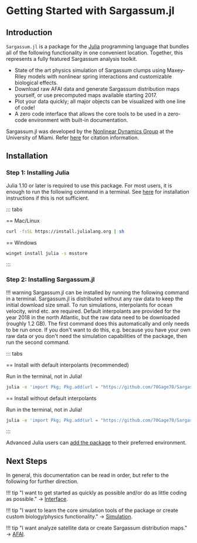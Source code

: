 # Getting Started with Sargassum.jl

## Introduction

`Sargassum.jl` is a package for the [Julia](https://julialang.org/) programming language that bundles all of the following functionality in one convenient location. Together, this represents a fully featured Sargassum analysis toolkit.

- State of the art physics simulation of Sargassum clumps using Maxey-Riley models with nonlinear spring interactions and customizable biological effects.
- Download raw AFAI data and generate Sargassum distribution maps yourself, or use precomputed maps available starting 2017.
- Plot your data quickly; all major objects can be visualized with one line of code!
- A zero code interface that allows the core tools to be used in a zero-code environment with built-in documentation.

Sargassum.jl was developed by the [Nonlinear Dynamics Group](https://nonlinear.earth.miami.edu/index.html) at the University of Miami. Refer [here](cite.md) for citation information.

## Installation

### Step 1: Installing Julia

Julia 1.10 or later is required to use this package.  For most users, it is enough to run the following command in a terminal. See [here](https://github.com/JuliaLang/juliaup) for installation instructions if this is not sufficient.

::: tabs

== Mac/Linux

```sh
curl -fsSL https://install.julialang.org | sh
```

== Windows

```sh
winget install julia -s msstore
```

:::

### Step 2: Installing Sargassum.jl

!!! warning
    Sargassum.jl can be installed by running the following command in a terminal. Sargassum.jl is distributed without any raw data to keep the initial download size small. To run simulations, interpolants for ocean velocity, wind etc. are required. Default interpolants are provided for the year 2018 in the north Atlantic, but the raw data need to be downloaded (roughly 1.2 GB). The first command does this automatically and only needs to be run once. If you don't want to do this, e.g. because you have your own raw data or you don't need the simulation capabilities of the package, then run the second command.

::: tabs

== Install with default interpolants (recommended)

Run in the terminal, not in Julia!
```sh
julia -e 'import Pkg; Pkg.add(url = "https://github.com/70Gage70/Sargassum.jl"); using Sargassum; itps_default_construct(download = true);'
```

== Install without default interpolants

Run in the terminal, not in Julia!
```sh
julia -e 'import Pkg; Pkg.add(url = "https://github.com/70Gage70/Sargassum.jl"); using Sargassum;'
```

:::

Advanced Julia users can [add the package](https://pkgdocs.julialang.org/v1/managing-packages/#Adding-unregistered-packages) to their preferred environment.

## Next Steps

In general, this documentation can be read in order, but refer to the following for further direction.

!!! tip "I want to get started as quickly as possible and/or do as little coding as possible."
    → [Interface](interface.md).

!!! tip "I want to learn the core simulation tools of the package or create custom biology/physics functionality."
    → [Simulation](simulation.md).

!!! tip "I want analyze satellite data or create Sargassum distribution maps."
    → [AFAI](afai.md).       

